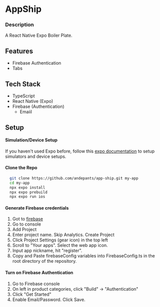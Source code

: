 
# AppShip

### Description

A React Native Expo Boiler Plate.


## Features

- Firebase Authentication
- Tabs



## Tech Stack

- TypeScript
- React Native (Expo)
- Firebase (Authentication)
  - Emaiil



## Setup
#### Simulation/Device Setup
If you haven't used Expo before, follow this [expo documentation](https://docs.expo.dev/get-started/set-up-your-environment/?platform=ios&device=simulated&mode=development-build) to setup simulators and device setups.

#### Clone the Repo
```bash
  git clone https://github.com/andepants/app-ship.git my-app
  cd my-app
  npx expo install
  npx expo prebuild
  npx expo run ios
```

#### Generate Firebase credentials
1. Got to [firebase](https://firebase.google.com/)
2. Go to console
3. Add Project
4. Enter project name. Skip Analytics. Create Project
5. Click Project Settings (gear icon) in the top left
6. Scroll to "Your apps". Select the web app icon.
7. Input app nickname, hit "register".
8. Copy and Paste firebaseConfig variables into FirebaseConfig.ts in the root directory of the repository.

#### Turn on Firebase Authentication
1. Go to Firebase console
2. On left in product categories, click "Build" -> "Authentication"
3. Click "Get Started"
4. Enable Email/Password. Click Save.